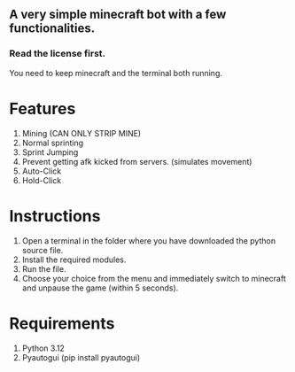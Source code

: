 ## A very simple minecraft bot with a few functionalities. ##
### Read the license first. ###
You need to keep minecraft and the terminal both running.

# Features
1. Mining (CAN ONLY STRIP MINE)
2. Normal sprinting
3. Sprint Jumping
4. Prevent getting afk kicked from servers. (simulates movement)
5. Auto-Click
6. Hold-Click

# Instructions
1. Open a terminal in the folder where you have downloaded the python source file.
2. Install the required modules.
3. Run the file.
4. Choose your choice from the menu and immediately switch to minecraft and unpause the game (within 5 seconds).

# Requirements
1. Python 3.12
2. Pyautogui (pip install pyautogui)
